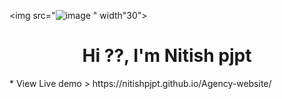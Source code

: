  <img src="![image](https://github.com/nitishpjpt/Agency-website/assets/116824310/e4b87a5f-f6a0-412d-b678-a60ae4e3f375)
" width"30">

<h1 align="center">Hi ??, I'm Nitish pjpt</h1>
* View Live demo > https://nitishpjpt.github.io/Agency-website/
   

